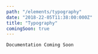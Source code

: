 ```yaml
---
path: "/elements/typography"
date: "2018-22-05T11:38:00:000Z"
title: "Typography"
comingSoon: true
---
```


`Documentation Coming Soon`